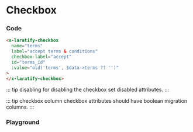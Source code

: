 # Checkbox

### Code

```html
<x-laratify-checkbox
  name="terms"
  label="accept terms & conditions"
  checkbox-label="accept"
  id="terms_id"
  :value="old('terms', $data->terms ?? '')"
>
</x-laratify-checkbox>
```

::: tip disabling
for disabling the checkbox set disabled attributes.
:::

::: tip checkbox column
checkbox attributes should have boolean migration columns.
:::

### Playground

<checkbox-CheckboxPlayground />
